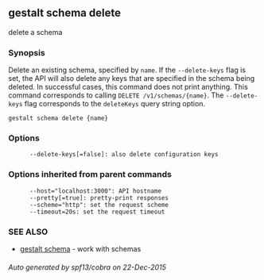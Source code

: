 ## gestalt schema delete

delete a schema

### Synopsis


Delete an existing schema, specified by `name`. If the `--delete-keys` flag is set, the API will also delete any keys that are specified in the schema being deleted. In successful cases, this command does not print anything. This command corresponds to calling `DELETE /v1/schemas/{name}`. The `--delete-keys` flag corresponds to the `deleteKeys` query string option.

```
gestalt schema delete {name}
```

### Options

```
      --delete-keys[=false]: also delete configuration keys
```

### Options inherited from parent commands

```
      --host="localhost:3000": API hostname
      --pretty[=true]: pretty-print responses
      --scheme="http": set the request scheme
      --timeout=20s: set the request timeout
```

### SEE ALSO
* [gestalt schema](gestalt_schema.md)	 - work with schemas

###### Auto generated by spf13/cobra on 22-Dec-2015
